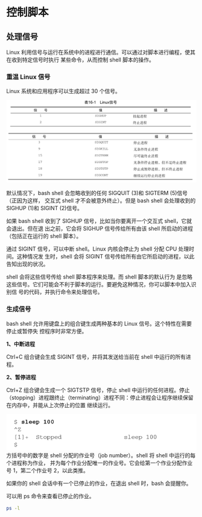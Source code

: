 # 控制脚本

## 处理信号

Linux 利用信号与运行在系统中的进程进行通信。可以通过对脚本进行编程，使其在收到特定信号时执行 某些命令，从而控制 shell 脚本的操作。

### 重温 Linux 信号

Linux 系统和应用程序可以生成超过 30 个信号。

![](image/2020-06-18-17-25-13.png)
![](image/2020-06-18-17-25-23.png)

默认情况下，bash shell 会忽略收到的任何 SIGQUIT (3)和 SIGTERM (5)信号（正因为这样， 交互式 shell 才不会被意外终止）。但是 bash shell 会处理收到的 SIGHUP (1)和 SIGINT (2)信号。

如果 bash shell 收到了 SIGHUP 信号，比如当你要离开一个交互式 shell，它就会退出。但在退 出之前，它会将 SIGHUP 信号传给所有由该 shell 所启动的进程（包括正在运行的 shell 脚本）。

通过 SIGINT 信号，可以中断 shell。Linux 内核会停止为 shell 分配 CPU 处理时间。这种情况发 生时，shell 会将 SIGINT 信号传给所有由它所启动的进程，以此告知出现的状况。

shell 会将这些信号传给 shell 脚本程序来处理。而 shell 脚本的默认行为 是忽略这些信号。它们可能会不利于脚本的运行。要避免这种情况，你可以脚本中加入识别信 号的代码，并执行命令来处理信号。

### 生成信号

bash shell 允许用键盘上的组合键生成两种基本的 Linux 信号。这个特性在需要停止或暂停失 控程序时非常方便。

**1、中断进程**

Ctrl+C 组合键会生成 SIGINT 信号，并将其发送给当前在 shell 中运行的所有进程。

**2、暂停进程**

Ctrl+Z 组合键会生成一个 SIGTSTP 信号，停止 shell 中运行的任何进程。停止（stopping）进程跟终止（terminating）进程不同：停止进程会让程序继续保留在内存中，并能从上次停止的位置 继续运行。

![](image/2020-06-18-17-39-02.png)
方括号中的数字是 shell 分配的作业号（job number）。shell 将 shell 中运行的每个进程称为作业， 并为每个作业分配唯一的作业号。它会给第一个作业分配作业号 1，第二个作业号 2，以此类推。

如果你的 shell 会话中有一个已停止的作业，在退出 shell 时，bash 会提醒你。

可以用 ps 命令来查看已停止的作业。

```bash
ps -l
```
